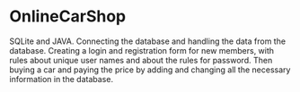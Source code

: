 # OnlineCarShop
SQLite and JAVA.
Connecting the database and handling the data from the database.
Creating a login and registration form for new members, with rules about unique user names and about the rules for password.
Then buying a car and paying the price by adding and changing all the necessary information in the database.
